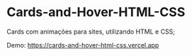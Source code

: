# Cards-and-Hover-HTML-CSS

Cards com animações para sites, utilizando HTML e CSS;

Demo: https://cards-and-hover-html-css.vercel.app
